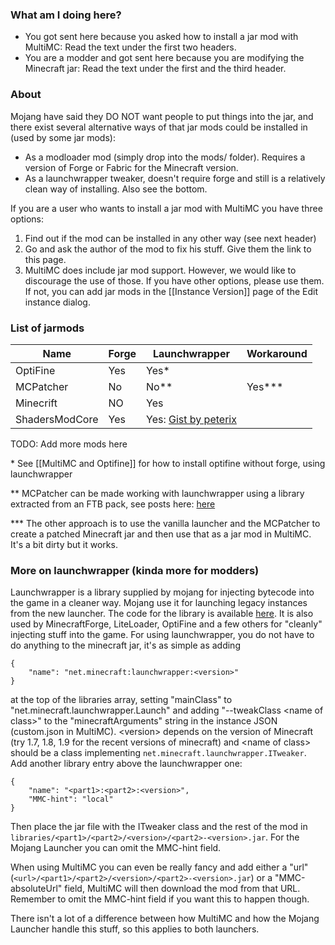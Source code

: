 ### What am I doing here?

* You got sent here because you asked how to install a jar mod with MultiMC: Read the text under the first two headers.
* You are a modder and got sent here because you are modifying the Minecraft jar: Read the text under the first and the third header.

### About

Mojang have said they DO NOT want people to put things into the jar, and there exist several alternative ways of that jar mods could be installed in (used by some jar mods):
* As a modloader mod (simply drop into the mods/ folder). Requires a version of Forge or Fabric for the Minecraft version.
* As a launchwrapper tweaker, doesn't require forge and still is a relatively clean way of installing. Also see the bottom.

If you are a user who wants to install a jar mod with MultiMC you have three options:

1. Find out if the mod can be installed in any other way (see next header)
2. Go and ask the author of the mod to fix his stuff. Give them the link to this page.
4. MultiMC does include jar mod support. However, we would like to discourage the use of those. If you have other options, please use them. If not, you can add jar mods in the [[Instance Version]] page of the Edit instance dialog.

### List of jarmods

| Name      | Forge | Launchwrapper | Workaround |
| --------- | ----- | ------------- |------------|
| OptiFine  | Yes   | Yes*          |            |
| MCPatcher | No    | No**          | Yes***     |
| Minecrift | NO    | Yes        |            |
| ShadersModCore | Yes | Yes: [Gist by peterix](https://gist.github.com/peterix/a4f61bae356ca878a93f) | |

TODO: Add more mods here

\* See [[MultiMC and Optifine]] for how to install optifine without forge, using launchwrapper

\** MCPatcher can be made working with launchwrapper using a library extracted from an FTB pack, see posts here: [here](http://www.minecraftforum.net/topic/1000645-multimc-5-windows-linux-mac/page__st__4100)

\*** The other approach is to use the vanilla launcher and the MCPatcher to create a patched Minecraft jar and then use that as a jar mod in MultiMC. It's a bit dirty but it works.

### More on launchwrapper (kinda more for modders)

Launchwrapper is a library supplied by mojang for injecting bytecode into the game in a cleaner way. Mojang use it for launching legacy instances from the new launcher. The code for the library is available [here](https://github.com/Mojang/LegacyLauncher). It is also used by MinecraftForge, LiteLoader, OptiFine and a few others for "cleanly" injecting stuff into the game. For using launchwrapper, you do not have to do anything to the minecraft jar, it's as simple as adding

    {
        "name": "net.minecraft:launchwrapper:<version>"
    }

 at the top of the libraries array, setting "mainClass" to "net.minecraft.launchwrapper.Launch" and adding "--tweakClass &lt;name of class&gt;" to the "minecraftArguments" string in the instance JSON (custom.json in MultiMC). &lt;version&gt; depends on the version of Minecraft (try 1.7, 1.8, 1.9 for the recent versions of minecraft) and &lt;name of class&gt; should be a class implementing `net.minecraft.launchwrapper.ITweaker`. Add another library entry above the launchwrapper one:

    {
        "name": "<part1>:<part2>:<version>",
        "MMC-hint": "local"
    }

Then place the jar file with the ITweaker class and the rest of the mod in `libraries/<part1>/<part2>/<version>/<part2>-<version>.jar`. For the Mojang Launcher you can omit the MMC-hint field.

When using MultiMC you can even be really fancy and add either a "url" (`<url>/<part1>/<part2>/<version>/<part2>-<version>.jar`) or a "MMC-absoluteUrl" field, MultiMC will then download the mod from that URL. Remember to omit the MMC-hint field if you want this to happen though.

There isn't a lot of a difference between how MultiMC and how the Mojang Launcher handle this stuff, so this applies to both launchers.
